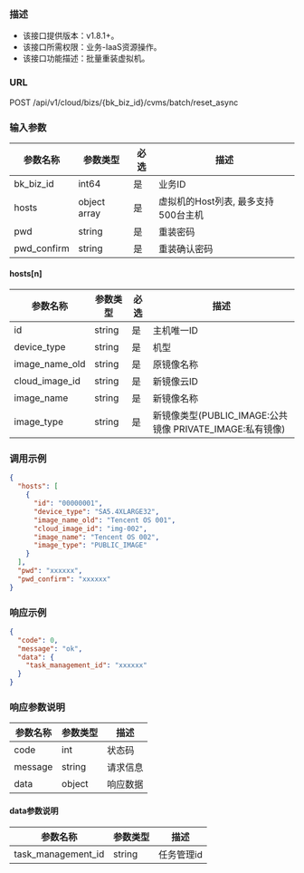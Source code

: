 ### 描述

- 该接口提供版本：v1.8.1+。
- 该接口所需权限：业务-IaaS资源操作。
- 该接口功能描述：批量重装虚拟机。

### URL

POST /api/v1/cloud/bizs/{bk_biz_id}/cvms/batch/reset_async

### 输入参数

| 参数名称        | 参数类型         | 必选 | 描述                     |
|-------------|--------------|----|------------------------|
| bk_biz_id   | int64        | 是  | 业务ID                   |
| hosts       | object array | 是  | 虚拟机的Host列表, 最多支持500台主机 |
| pwd         | string       | 是  | 重装密码                   |
| pwd_confirm | string       | 是  | 重装确认密码                 |

#### hosts[n]
| 参数名称        | 参数类型    | 必选 | 描述                                          |
|----------------|-----------|------|---------------------------------------------|
| id	         | string	 | 是   | 主机唯一ID                                      |
| device_type    | string	 | 是   | 机型                                          |
| image_name_old | string	 | 是   | 原镜像名称                                       |
| cloud_image_id | string	 | 是   | 新镜像云ID                                      |
| image_name     | string	 | 是   | 新镜像名称                                       |
| image_type     | string	 | 是   | 新镜像类型(PUBLIC_IMAGE:公共镜像 PRIVATE_IMAGE:私有镜像) |

### 调用示例

```json
{
  "hosts": [
    {
      "id": "00000001",
      "device_type": "SA5.4XLARGE32",
      "image_name_old": "Tencent OS 001",
      "cloud_image_id": "img-002",
      "image_name": "Tencent OS 002",
      "image_type": "PUBLIC_IMAGE"
    }
  ],
  "pwd": "xxxxxx",
  "pwd_confirm": "xxxxxx"
}
```

### 响应示例

```json
{
  "code": 0,
  "message": "ok",
  "data": {
    "task_management_id": "xxxxxx"
  }
}
```

### 响应参数说明

| 参数名称 | 参数类型 | 描述    |
|---------|--------|---------|
| code    | int    | 状态码   |
| message | string | 请求信息 |
| data    | object | 响应数据 |

#### data参数说明

| 参数名称             | 参数类型  | 描述      |
|---------------------|---------|-----------|
| task_management_id  | string  | 任务管理id |
